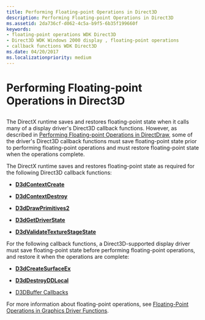```yaml
---
title: Performing Floating-point Operations in Direct3D
description: Performing Floating-point Operations in Direct3D
ms.assetid: 2da736cf-d062-4c5a-b9f5-6b35f199660f
keywords:
- floating-point operations WDK Direct3D
- Direct3D WDK Windows 2000 display , floating-point operations
- callback functions WDK Direct3D
ms.date: 04/20/2017
ms.localizationpriority: medium
---
```


# Performing Floating-point Operations in Direct3D


## <span id="ddk_performing_floating_point_operations_in_direct3d_gg"></span><span id="DDK_PERFORMING_FLOATING_POINT_OPERATIONS_IN_DIRECT3D_GG"></span>


The DirectX runtime saves and restores floating-point state when it calls many of a display driver's Direct3D callback functions. However, as described in [Performing Floating-point Operations in DirectDraw](performing-floating-point-operations-in-directdraw.md), some of the driver's Direct3D callback functions must save floating-point state prior to performing floating-point operations and must restore floating-point state when the operations complete.

The DirectX runtime saves and restores floating-point state as required for the following Direct3D callback functions:

-   [**D3dContextCreate**](https://msdn.microsoft.com/library/windows/hardware/ff542178)

-   [**D3dContextDestroy**](https://msdn.microsoft.com/library/windows/hardware/ff542180)

-   [**D3dDrawPrimitives2**](https://msdn.microsoft.com/library/windows/hardware/ff544704)

-   [**D3dGetDriverState**](https://msdn.microsoft.com/library/windows/hardware/ff544708)

-   [**D3dValidateTextureStageState**](https://msdn.microsoft.com/library/windows/hardware/ff549064)

For the following callback functions, a Direct3D-supported display driver must save floating-point state before performing floating-point operations, and restore it when the operations are complete:

-   [**D3dCreateSurfaceEx**](https://msdn.microsoft.com/library/windows/hardware/ff542840)

-   [**D3dDestroyDDLocal**](https://msdn.microsoft.com/library/windows/hardware/ff544685)

-   [D3DBuffer Callbacks](https://msdn.microsoft.com/library/windows/hardware/ff542176)

For more information about floating-point operations, see [Floating-Point Operations in Graphics Driver Functions](floating-point-operations-in-graphics-driver-functions.md).

 

 






